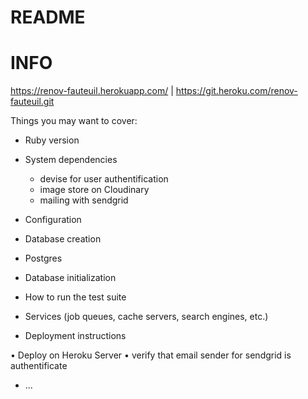 # README

# INFO

https://renov-fauteuil.herokuapp.com/ | https://git.heroku.com/renov-fauteuil.git



Things you may want to cover:

* Ruby version

* System dependencies

  - devise for user authentification
  - image store on Cloudinary
  - mailing with sendgrid

* Configuration

* Database creation

- Postgres

* Database initialization

* How to run the test suite

* Services (job queues, cache servers, search engines, etc.)

* Deployment instructions

• Deploy on Heroku Server
• verify that email sender for sendgrid is authentificate

* ...
